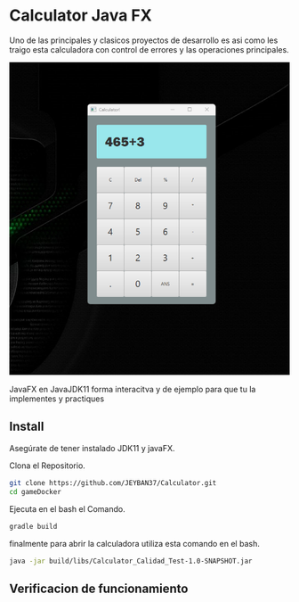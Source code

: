 # Calculator Java FX

Uno de las principales y clasicos proyectos de desarrollo es asi como les traigo esta calculadora con control de errores y las operaciones principales.

![Logo de mi proyecto](Calculator.png)

JavaFX en JavaJDK11 forma interacitva y de ejemplo para que tu la implementes y practiques

## Install

Asegúrate de tener instalado JDK11 y javaFX.

Clona el Repositorio.

```bash
git clone https://github.com/JEYBAN37/Calculator.git
cd gameDocker
```
Ejecuta en el bash el Comando.
```bash
gradle build
```
finalmente para abrir la calculadora utiliza esta comando en el bash.
```bash
java -jar build/libs/Calculator_Calidad_Test-1.0-SNAPSHOT.jar
```
## Verificacion de funcionamiento

